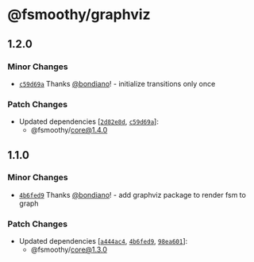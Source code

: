 # @fsmoothy/graphviz

## 1.2.0

### Minor Changes

- [`c59d69a`](https://github.com/fsmoothy/fsmoothy/commit/c59d69a6bc1ab31e2a5edc362a22fce43844f071) Thanks [@bondiano](https://github.com/bondiano)! - initialize transitions only once

### Patch Changes

- Updated dependencies [[`2d82e8d`](https://github.com/fsmoothy/fsmoothy/commit/2d82e8d3a6a27ccde06494823ab8c2e6baa07bb1), [`c59d69a`](https://github.com/fsmoothy/fsmoothy/commit/c59d69a6bc1ab31e2a5edc362a22fce43844f071)]:
  - @fsmoothy/core@1.4.0

## 1.1.0

### Minor Changes

- [`4b6fed9`](https://github.com/fsmoothy/fsmoothy/commit/4b6fed9866a5df182a206c0c68ab84773f60a87e) Thanks [@bondiano](https://github.com/bondiano)! - add graphviz package to render fsm to graph

### Patch Changes

- Updated dependencies [[`a444ac4`](https://github.com/fsmoothy/fsmoothy/commit/a444ac4162c7ae4c274b6fb22eb2c86bc81e73d4), [`4b6fed9`](https://github.com/fsmoothy/fsmoothy/commit/4b6fed9866a5df182a206c0c68ab84773f60a87e), [`98ea601`](https://github.com/fsmoothy/fsmoothy/commit/98ea6019fd920ddbff75e084b77d2c8f4533bce5)]:
  - @fsmoothy/core@1.3.0
